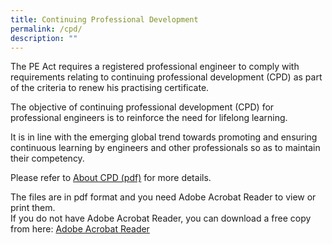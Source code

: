 ```yaml
---
title: Continuing Professional Development
permalink: /cpd/
description: ""
---
```

The PE Act requires a registered professional engineer to comply with requirements relating to continuing professional development (CPD) as part of the criteria to renew his practising certificate.

The objective of continuing professional development (CPD) for professional engineers is to reinforce the need for lifelong learning.

It is in line with the emerging global trend towards promoting and ensuring continuous learning by engineers and other professionals so as to maintain their competency.

Please refer to [About CPD (pdf)](https://www.peb.gov.sg/Downloads/ContinuingProfessionalDevelopment.pdf) for more details.

  
  

The files are in pdf format and you need Adobe Acrobat Reader to view or print them.<br>If you do not have Adobe Acrobat Reader, you can download a free copy from here: [Adobe Acrobat Reader](http://get.adobe.com/reader/)